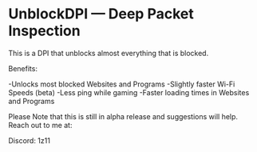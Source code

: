 # UnblockDPI — Deep Packet Inspection
This is a DPI that unblocks almost everything that is blocked.

Benefits:

-Unlocks most blocked Websites and Programs
-Slightly faster Wi-Fi Speeds (beta)
-Less ping while gaming
-Faster loading times in Websites and Programs

Please Note that this is still in alpha release and suggestions will help.
Reach out to me at:

Discord: 1z11
